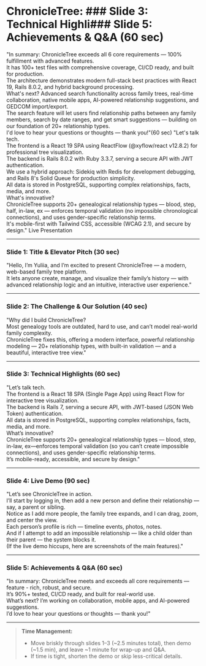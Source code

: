 # ChronicleTree: ### Slide 3: Technical Highli### Slide 5: Achievements & Q&A (60 sec)
"In summary: ChronicleTree exceeds all 6 core requirements — 100% fulfillment with advanced features.  
It has 100+ test files with comprehensive coverage, CI/CD ready, and built for production.  
The architecture demonstrates modern full-stack best practices with React 19, Rails 8.0.2, and hybrid background processing.  
What's next? Advanced search functionality across family trees, real-time collaboration, native mobile apps, AI-powered relationship suggestions, and GEDCOM import/export.  
The search feature will let users find relationship paths between any family members, search by date ranges, and get smart suggestions — building on our foundation of 20+ relationship types.  
I'd love to hear your questions or thoughts — thank you!"(60 sec)
"Let's talk tech.  
The frontend is a React 19 SPA using ReactFlow (@xyflow/react v12.8.2) for professional tree visualization.  
The backend is Rails 8.0.2 with Ruby 3.3.7, serving a secure API with JWT authentication.  
We use a hybrid approach: Sidekiq with Redis for development debugging, and Rails 8's Solid Queue for production simplicity.  
All data is stored in PostgreSQL, supporting complex relationships, facts, media, and more.  
What's innovative?  
ChronicleTree supports 20+ genealogical relationship types — blood, step, half, in-law, ex — enforces temporal validation (no impossible chronological connections), and uses gender-specific relationship terms.  
It's mobile-first with Tailwind CSS, accessible (WCAG 2.1), and secure by design." Live Presentation

---

### Slide 1: Title & Elevator Pitch (30 sec)
"Hello, I’m Yuliia, and I’m excited to present ChronicleTree — a modern, web-based family tree platform.  
It lets anyone create, manage, and visualize their family’s history — with advanced relationship logic and an intuitive, interactive user experience."

---

### Slide 2: The Challenge & Our Solution (40 sec)
"Why did I build ChronicleTree?  
Most genealogy tools are outdated, hard to use, and can’t model real-world family complexity.  
ChronicleTree fixes this, offering a modern interface, powerful relationship modeling — 20+ relationship types, with built-in validation — and a beautiful, interactive tree view."

---

### Slide 3: Technical Highlights (60 sec)
"Let’s talk tech.  
The frontend is a React 18 SPA (Single Page App) using React Flow for interactive tree visualization.  
The backend is Rails 7, serving a secure API, with JWT-based (JSON Web Token) authentication.  
All data is stored in PostgreSQL, supporting complex relationships, facts, media, and more.  
What’s innovative?  
ChronicleTree supports 20+ genealogical relationship types — blood, step, in-law, ex—enforces temporal validation (so you can’t create impossible connections), and uses gender-specific relationship terms.  
It’s mobile-ready, accessible, and secure by design."

---

### Slide 4: Live Demo (90 sec)
"Let’s see ChronicleTree in action.  
I’ll start by logging in, then add a new person and define their relationship — say, a parent or sibling.  
Notice as I add more people, the family tree expands, and I can drag, zoom, and center the view.  
Each person’s profile is rich — timeline events, photos, notes.  
And if I attempt to add an impossible relationship — like a child older than their parent — the system blocks it.  
(If the live demo hiccups, here are screenshots of the main features)."

---

### Slide 5: Achievements & Q&A (60 sec)
"In summary: ChronicleTree meets and exceeds all core requirements — feature - rich, robust, and secure.  
It’s 90%+ tested, CI/CD ready, and built for real-world use.  
What’s next? I’m working on collaboration, mobile apps, and AI-powered suggestions.  
I’d love to hear your questions or thoughts — thank you!"

---

> **Time Management:**
> - Move briskly through slides 1–3 (~2.5 minutes total), then demo (~1.5 min), and leave ~1 minute for wrap-up and Q&A.
> - If time is tight, shorten the demo or skip less-critical details.
